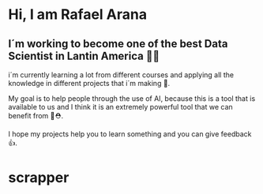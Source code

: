 # Hi, I am Rafael Arana 
## I´m working to become one of the best Data Scientist in Lantin America 👨‍🔬

i´m currently learning a lot from different courses and applying all the knowledge in different projects that i´m making 📖.

My goal is to help people through the use of AI, because this is a tool that is available to us and I think it is an extremely powerful tool that we can benefit from 🧠⛑️.

I hope my projects help you to learn something and you can give feedback 👍.
# scrapper
